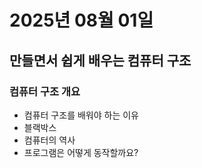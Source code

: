 # 2025년 08월 01일

## 만들면서 쉽게 배우는 컴퓨터 구조

### 컴퓨터 구조 개요

- 컴퓨터 구조를 배워야 하는 이유
- 블랙박스
- 컴퓨터의 역사
- 프로그램은 어떻게 동작할까요?